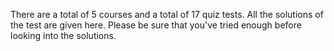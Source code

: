 There are a total of 5 courses and a total of 17 quiz tests. All the solutions of the test are given here. Please be sure that you've tried enough before looking into the solutions.
